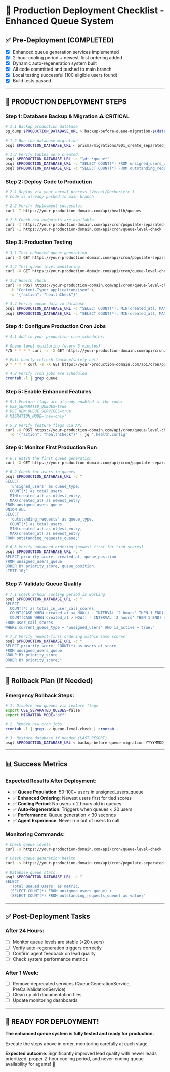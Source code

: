 # 🚀 Production Deployment Checklist - Enhanced Queue System

## ✅ **Pre-Deployment (COMPLETED)**
- [x] Enhanced queue generation services implemented
- [x] 2-hour cooling period + newest-first ordering added
- [x] Dynamic auto-regeneration system built
- [x] All code committed and pushed to main branch
- [x] Local testing successful (100 eligible users found)
- [x] Build tests passed

---

## 🎯 **PRODUCTION DEPLOYMENT STEPS**

### **Step 1: Database Backup & Migration** ⚠️ CRITICAL
```bash
# 1.1 Backup production database
pg_dump $PRODUCTION_DATABASE_URL > backup-before-queue-migration-$(date +%Y%m%d_%H%M%S).sql

# 1.2 Run the database migration
psql $PRODUCTION_DATABASE_URL < prisma/migrations/001_create_separated_queues.sql

# 1.3 Verify tables were created
psql $PRODUCTION_DATABASE_URL -c "\dt *queue*"
psql $PRODUCTION_DATABASE_URL -c "SELECT COUNT(*) FROM unsigned_users_queue;"
psql $PRODUCTION_DATABASE_URL -c "SELECT COUNT(*) FROM outstanding_requests_queue;"
```

### **Step 2: Deploy Code to Production** 
```bash
# 2.1 Deploy via your normal process (Vercel/Docker/etc.)
# Code is already pushed to main branch

# 2.2 Verify deployment successful
curl -I https://your-production-domain.com/api/health/queues

# 2.3 Check new endpoints are available
curl -I https://your-production-domain.com/api/cron/populate-separated-queues
curl -I https://your-production-domain.com/api/cron/queue-level-check
```

### **Step 3: Production Testing**
```bash
# 3.1 Test enhanced queue generation
curl -X GET https://your-production-domain.com/api/cron/populate-separated-queues

# 3.2 Test queue level monitoring  
curl -X GET https://your-production-domain.com/api/cron/queue-level-check

# 3.3 Health check
curl -X POST https://your-production-domain.com/api/cron/queue-level-check \
  -H "Content-Type: application/json" \
  -d '{"action": "healthCheck"}'

# 3.4 Verify queue data in database
psql $PRODUCTION_DATABASE_URL -c "SELECT COUNT(*), MIN(created_at), MAX(created_at) FROM unsigned_users_queue;"
psql $PRODUCTION_DATABASE_URL -c "SELECT COUNT(*), MIN(created_at), MAX(created_at) FROM outstanding_requests_queue;"
```

### **Step 4: Configure Production Cron Jobs**
```bash
# 4.1 Add to your production cron scheduler:

# Queue level monitoring (every 5 minutes)
*/5 * * * * curl -s -X GET https://your-production-domain.com/api/cron/queue-level-check >> /var/log/queue-monitor.log 2>&1

# Full hourly refresh (backup/safety net)
0 * * * * curl -s -X GET https://your-production-domain.com/api/cron/populate-separated-queues >> /var/log/queue-generation.log 2>&1

# 4.2 Verify cron jobs are scheduled
crontab -l | grep queue
```

### **Step 5: Enable Enhanced Features**
```bash
# 5.1 Feature flags are already enabled in the code:
# USE_SEPARATED_QUEUES=true
# USE_NEW_QUEUE_SERVICES=true  
# MIGRATION_MODE='new-only'

# 5.2 Verify feature flags via API
curl -X POST https://your-production-domain.com/api/cron/queue-level-check \
  -d '{"action": "healthCheck"}' | jq '.health.config'
```

### **Step 6: Monitor First Production Run**
```bash
# 6.1 Watch the first queue generation
curl -X GET https://your-production-domain.com/api/cron/populate-separated-queues | jq

# 6.2 Check for users in queues
psql $PRODUCTION_DATABASE_URL -c "
SELECT 
  'unsigned_users' as queue_type, 
  COUNT(*) as total_users,
  MIN(created_at) as oldest_entry,
  MAX(created_at) as newest_entry
FROM unsigned_users_queue
UNION ALL
SELECT 
  'outstanding_requests' as queue_type,
  COUNT(*) as total_users, 
  MIN(created_at) as oldest_entry,
  MAX(created_at) as newest_entry  
FROM outstanding_requests_queue;"

# 6.3 Verify enhanced ordering (newest first for tied scores)
psql $PRODUCTION_DATABASE_URL -c "
SELECT priority_score, created_at, queue_position 
FROM unsigned_users_queue 
ORDER BY priority_score, queue_position 
LIMIT 10;"
```

### **Step 7: Validate Queue Quality**
```bash
# 7.1 Check 2-hour cooling period is working
psql $PRODUCTION_DATABASE_URL -c "
SELECT 
  COUNT(*) as total_in_user_call_scores,
  COUNT(CASE WHEN created_at <= NOW() - INTERVAL '2 hours' THEN 1 END) as eligible_after_cooling,
  COUNT(CASE WHEN created_at > NOW() - INTERVAL '2 hours' THEN 1 END) as blocked_by_cooling
FROM user_call_scores 
WHERE current_queue_type = 'unsigned_users' AND is_active = true;"

# 7.2 Verify newest-first ordering within same scores
psql $PRODUCTION_DATABASE_URL -c "
SELECT priority_score, COUNT(*) as users_at_score
FROM unsigned_users_queue 
GROUP BY priority_score 
ORDER BY priority_score;"
```

---

## 🚨 **Rollback Plan (If Needed)**

### **Emergency Rollback Steps**:
```bash
# 1. Disable new queues via feature flags
export USE_SEPARATED_QUEUES=false
export MIGRATION_MODE='off'

# 2. Remove new cron jobs
crontab -l | grep -v queue-level-check | crontab -

# 3. Restore database if needed (LAST RESORT)
psql $PRODUCTION_DATABASE_URL < backup-before-queue-migration-YYYYMMDD_HHMMSS.sql
```

---

## 📊 **Success Metrics**

### **Expected Results After Deployment**:
- ✅ **Queue Population**: 50-100+ users in unsigned_users_queue
- ✅ **Enhanced Ordering**: Newest users first for tied scores
- ✅ **Cooling Period**: No users < 2 hours old in queues  
- ✅ **Auto-Regeneration**: Triggers when queues < 20 users
- ✅ **Performance**: Queue generation < 30 seconds
- ✅ **Agent Experience**: Never run out of users to call

### **Monitoring Commands**:
```bash
# Check queue levels
curl -s https://your-production-domain.com/api/cron/queue-level-check | jq '.summary'

# Check queue generation health  
curl -s https://your-production-domain.com/api/cron/populate-separated-queues | jq '.health'

# Database queue stats
psql $PRODUCTION_DATABASE_URL -c "
SELECT 
  'Total Queued Users' as metric,
  (SELECT COUNT(*) FROM unsigned_users_queue) + 
  (SELECT COUNT(*) FROM outstanding_requests_queue) as value;"
```

---

## ✅ **Post-Deployment Tasks**

### **After 24 Hours**:
- [ ] Monitor queue levels are stable (>20 users)
- [ ] Verify auto-regeneration triggers correctly
- [ ] Confirm agent feedback on lead quality
- [ ] Check system performance metrics

### **After 1 Week**:
- [ ] Remove deprecated services (QueueGenerationService, PreCallValidationService)
- [ ] Clean up old documentation files
- [ ] Update monitoring dashboards

---

## 🎯 **READY FOR DEPLOYMENT!**

**The enhanced queue system is fully tested and ready for production.** 

Execute the steps above in order, monitoring carefully at each stage.

**Expected outcome**: Significantly improved lead quality with newer leads prioritized, proper 2-hour cooling period, and never-ending queue availability for agents! 🚀 